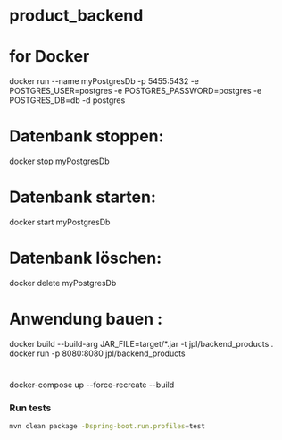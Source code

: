 
# product_backend
# for Docker
docker run --name myPostgresDb -p 5455:5432 -e POSTGRES_USER=postgres -e POSTGRES_PASSWORD=postgres -e POSTGRES_DB=db -d postgres

# Datenbank stoppen:
docker stop myPostgresDb
# Datenbank starten:
docker start myPostgresDb
# Datenbank löschen:
docker delete myPostgresDb

# Anwendung  bauen :
docker build --build-arg JAR_FILE=target/*.jar -t jpl/backend_products .
docker run -p 8080:8080 jpl/backend_products

# 
docker-compose up --force-recreate --build


### Run tests

```bash
mvn clean package -Dspring-boot.run.profiles=test
```